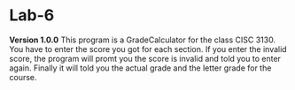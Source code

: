 # Lab-6
**Version 1.0.0**
This program is a GradeCalculator for the class CISC 3130. You have to enter the score you got for each section.
If you enter the invalid score, the program will promt you the score is invalid and told you to enter again.
Finally it will told you the actual grade and the letter grade for the course.
